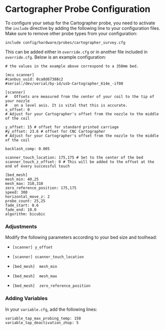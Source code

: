# Cartographer Probe Configuration

To configure your setup for the Cartographer probe, you need to activate the `include` directive by adding the following line to your configuration files. Make sure to remove other probe types from your configuration:

```plaintext
include config/hardware/probes/cartographer_survey.cfg
```

This can be added either in `override.cfg` or in another file included in `override.cfg`. Below is an example configuration:

```plaintext
# the values in the example above correspond to a 350mm bed.

[mcu scanner]
#canbus_uuid: 0ca8d67388c2
#serial:/dev/serial/by-id/usb-Cartographer_614e_-if00

[scanner]
#   Offsets are measured from the center of your coil to the tip of your nozzle
#   on a level axis. It is vital that this is accurate.
x_offset: 0                          
# Adjust for your Cartographer's offset from the nozzle to the middle of the coil

y_offset: 15 # offset for standard printed carriage
#y_offset: 23.6 # offset for CNC Cartographer     
# Adjust for your Cartographer's offset from the nozzle to the middle of the coil

backlash_comp: 0.005

scanner_touch_location: 175,175 # Set to the center of the bed
scanner_touch_z_offset: 0 # This will be added to the offset at the end of every successful touch

[bed_mesh] 
mesh_min: 40,25
mesh_max: 310,310
zero_reference_position: 175,175
speed: 300
horizontal_move_z: 2
probe_count: 25,25
fade_start: 0.6
fade_end: 10.0
algorithm: bicubic
```

### Adjustments

Modify the following parameters according to your bed size and toolhead:

- `[scanner] y_offset`
- `[scanner] scanner_touch_location`

- `[bed_mesh]  mesh_min`
- `[bed_mesh]  mesh_max`
- `[bed_mesh]  zero_reference_position`



### Adding Variables

In your `variable.cfg`, add the following lines:

```plaintext
variable_tap_max_probing_temp: 150
variable_tap_deactivation_zhop: 5
```

